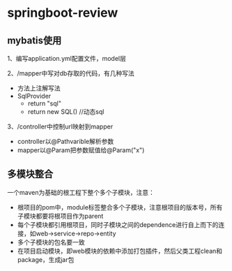 # springboot-review

## mybatis使用

1、编写application.yml配置文件，model层

2、/mapper中写对db存取的代码，有几种写法
- 方法上注解写法
- SqlProvider
    - return "sql"
    - return new SQL() //动态sql
    
3、/controller中控制url映射到mapper
- controller以@Pathvarible解析参数
- mapper以@Param把参数赋值给@Param("x")

## 多模块整合
一个maven为基础的根工程下整个多个子模块，注意：
- 根项目的pom中，module标签整合多个子模块，注意根项目的版本号，所有子模块都要将根项目作为parent
- 每个子模块都引用根项目，同时子模块之间的dependence进行自上而下的连接，如web->service->repo->entity
- 多个子模块的包名要一致
- 在项目启动模块，即web模块的依赖中添加打包插件，然后父类工程clean和package，生成jar包